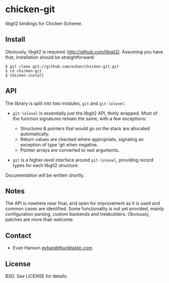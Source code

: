 # chicken-git

libgit2 bindings for Chicken Scheme.

## Install

Obviously, libgit2 is required: <http://github.com/libgit2/>.
Assuming you have that, installation should be straightforward:

    $ git clone git://github.com/evhan/chicken-git.git
    $ cd chicken-git
    $ chicken-install

## API

The library is split into two modules, `git` and `git-lolevel`:

* `git-lolevel` is essentially just the libgit2 API, thinly wrapped. Most of
  the function signatures remain the same, with a few exceptions: 

  * Structures & pointers that would go on the stack are allocated
    automatically.
  * Return values are checked where appropriate, signaling an exception of type
    'git when negative.
  * Pointer arrays are converted to rest arguments.

* `git` is a higher-level interface around `git-lolevel`, providing
  record types for each libgit2 structure.

Documentation will be written shortly.

## Notes

The API is nowhere near final, and open for improvement as it is used and
common cases are identified. Some functionality is not yet provided, mainly
configuration parsing, custom backends and treebuilders. Obviously, patches are
more than welcome.

## Contact

  * Evan Hanson <evhan@thunktastic.com>

## License

BSD. See LICENSE for details.
